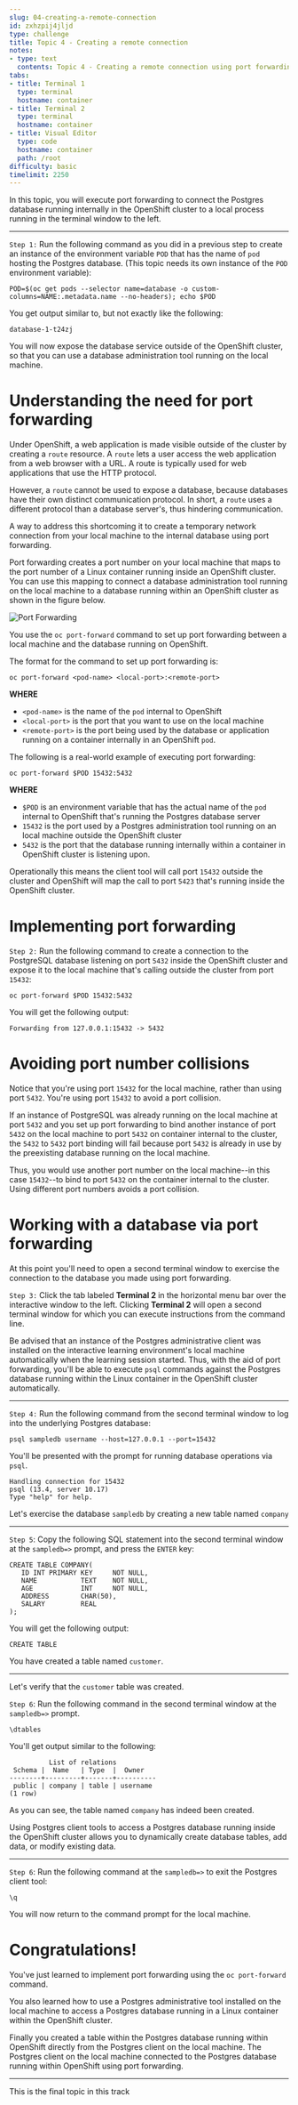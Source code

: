 ```yaml
---
slug: 04-creating-a-remote-connection
id: zxhzpij4jljd
type: challenge
title: Topic 4 - Creating a remote connection
notes:
- type: text
  contents: Topic 4 - Creating a remote connection using port forwarding
tabs:
- title: Terminal 1
  type: terminal
  hostname: container
- title: Terminal 2
  type: terminal
  hostname: container
- title: Visual Editor
  type: code
  hostname: container
  path: /root
difficulty: basic
timelimit: 2250
---
```


In this topic, you will execute port forwarding to connect the Postgres database running internally in the OpenShift cluster to a local process running in the terminal window to the left.

---

`Step 1:` Run the following command as you did in a previous step to create an instance of the environment variable `POD` that has the name of `pod` hosting the Postgres database. (This topic needs its own instance of the `POD` environment variable):

```
POD=$(oc get pods --selector name=database -o custom-columns=NAME:.metadata.name --no-headers); echo $POD
```

You get output similar to, but not exactly like the following:

```
database-1-t24zj
```

You will now expose the database service outside of the OpenShift cluster, so that you can use a database administration tool running on the local machine.

# Understanding the need for port forwarding

Under OpenShift, a web application is made visible outside of the cluster by creating a `route` resource. A `route` lets a user access the web application from a web browser with a URL. A route is typically used for web applications that use the HTTP protocol.

However, a `route` cannot be used to expose a database, because databases have their own distinct communication protocol. In short, a `route` uses a different protocol than a database server's, thus hindering communication.

A way to address this shortcoming it to create a temporary network connection from your local machine to the internal database using port forwarding.

Port forwarding creates a port number on your local machine that maps to the port number of a Linux container running inside an OpenShift cluster. You can use this mapping to connect a database administration tool running on the local machine to a database running within an OpenShift cluster as shown in the figure below.

![Port Forwarding](../assets/port-forwarding.png)

You use the `oc port-forward` command to set up port forwarding between a local machine and the database running on OpenShift.

The format for the command to set up port forwarding is:

```
oc port-forward <pod-name> <local-port>:<remote-port>
```

**WHERE**

* `<pod-name>` is the name of the `pod` internal to OpenShift
* `<local-port>` is the port that you want to use on the local machine
* `<remote-port>` is the port being used by the database or application running on a container internally in an OpenShift `pod`.

The following is a real-world example of executing port forwarding:

```
oc port-forward $POD 15432:5432
```

**WHERE**

* `$POD` is an environment variable that has the actual name of the `pod` internal to OpenShift that's running the Postgres database server
* `15432` is the port used by a Postgres administration tool running on an local machine outside the OpenShift cluster
* `5432` is the port that the database running internally within a container in OpenShift cluster is listening upon.

Operationally this means the client tool will call port `15432` outside the cluster and OpenShift will map the call to port `5423` that's running inside the OpenShift cluster.

# Implementing port forwarding

`Step 2:` Run the following command to create a connection to the PostgreSQL database listening on port `5432` inside the OpenShift cluster and expose it to the local machine that's calling outside the cluster from port `15432`:

```
oc port-forward $POD 15432:5432
```

You will get the following output:

```
Forwarding from 127.0.0.1:15432 -> 5432
```

# Avoiding port number collisions

Notice that you're using port `15432` for the local machine, rather than using port `5432`. You're using port `15432` to avoid a port collision.

If an instance of PostgreSQL was already running on the local machine at port `5432` and you set up port forwarding to bind another instance of port `5432` on the local machine to port `5432` on container internal to the cluster, the `5432` to `5432` port binding will fail because port `5432` is already in use by the preexisting database running on the local machine.

Thus, you would use another port number on the local machine--in this case `15432`--to bind to port `5432` on the container internal to the cluster. Using different port numbers avoids a port collision.

# Working with a database via port forwarding

At this point you'll need to open a second terminal window to exercise the connection to the database you made using port forwarding.

`Step 3:` Click the tab labeled **Terminal 2** in the horizontal menu bar over the interactive window to the left. Clicking **Terminal 2** will open a second terminal window for which you can execute instructions from the command line.

Be advised that an instance of the Postgres administrative client was installed on the interactive learning environment's local machine automatically when the learning session started. Thus, with the aid of port forwarding, you'll be able to execute `psql` commands against the Postgres database running within the Linux container in the OpenShift cluster automatically.

----

`Step 4:`  Run the following command from the second terminal window to log into the underlying Postgres database:

```
psql sampledb username --host=127.0.0.1 --port=15432
```

You'll be presented with the prompt for running database operations via `psql`.

```
Handling connection for 15432
psql (13.4, server 10.17)
Type "help" for help.
```

Let's exercise the database `sampledb` by creating a new table named `company`

----

`Step 5`: Copy the following SQL statement into the second terminal window at the `sampledb=>` prompt, and press the `ENTER` key:

```
CREATE TABLE COMPANY(
   ID INT PRIMARY KEY     NOT NULL,
   NAME           TEXT    NOT NULL,
   AGE            INT     NOT NULL,
   ADDRESS        CHAR(50),
   SALARY         REAL
);
```
You will get the following output:

```
CREATE TABLE
```

You have created a table named `customer`.

----

Let's verify that the `customer` table was created.

`Step 6`: Run the following command in the second terminal window at the `sampledb=>` prompt.

```
\dtables
```

You'll get output similar to the following:

```
          List of relations
 Schema |  Name   | Type  |  Owner
--------+---------+-------+----------
 public | company | table | username
(1 row)
```

As you can see, the table named `company` has indeed been created.

Using Postgres client tools to access a Postgres database running inside the OpenShift cluster allows you to dynamically create database tables, add data, or modify existing data.

----

`Step 6`: Run the following command at the `sampledb=>` to exit the Postgres client tool:

```
\q
```

You will now return to the command prompt for the local machine.


# Congratulations!

You've just learned to implement port forwarding using the `oc port-forward ` command.

You also learned how to use a Postgres administrative tool installed on the local machine to access a Postgres database running in a Linux container within the OpenShift cluster.

Finally you created a table within the Postgres database running within OpenShift directly from the Postgres client on the local machine. The Postgres client on the local machine connected to the Postgres database running within OpenShift using port forwarding.

----

This is the final topic in this track